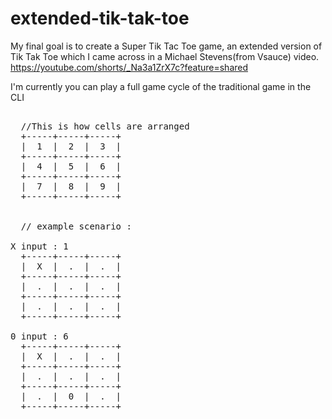 # extended-tik-tak-toe
My final goal is to create a Super Tik Tac Toe game, an extended version of Tik Tak Toe which I came across in a Michael Stevens(from Vsauce) video.
https://youtube.com/shorts/_Na3a1ZrX7c?feature=shared


I'm currently you can play a full game cycle of the traditional game in the CLI 
<pre> 
  //This is how cells are arranged
  +-----+-----+-----+ 
  |  1  |  2  |  3  | 
  +-----+-----+-----+ 
  |  4  |  5  |  6  |  
  +-----+-----+-----+ 
  |  7  |  8  |  9  | 
  +-----+-----+-----+ 
  

  // example scenario :
  
X input : 1
  +-----+-----+-----+ 
  |  X  |  .  |  .  | 
  +-----+-----+-----+ 
  |  .  |  .  |  .  | 
  +-----+-----+-----+ 
  |  .  |  .  |  .  | 
  +-----+-----+-----+ 

0 input : 6 
  +-----+-----+-----+ 
  |  X  |  .  |  .  | 
  +-----+-----+-----+ 
  |  .  |  .  |  .  | 
  +-----+-----+-----+ 
  |  .  |  0  |  .  | 
  +-----+-----+-----+ 
</pre>

